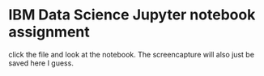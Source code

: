 # IBM Data Science Jupyter notebook assignment

click the file and look at the notebook. The screencapture will also just be saved here I guess.
